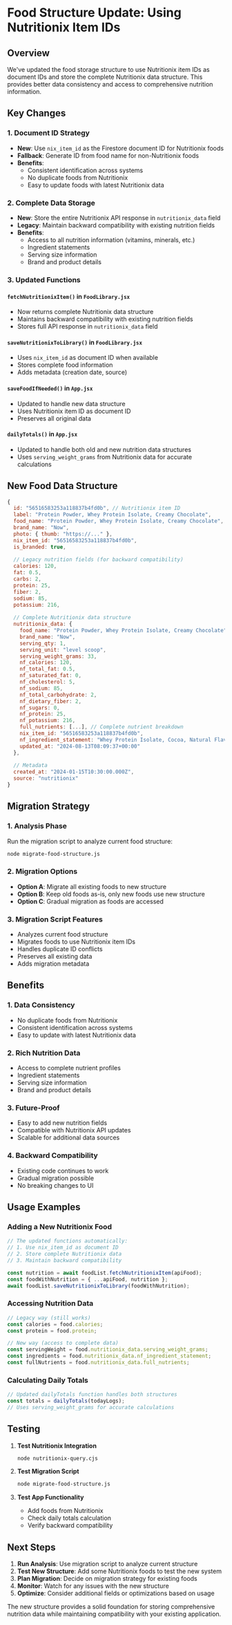 # Food Structure Update: Using Nutritionix Item IDs

## Overview

We've updated the food storage structure to use Nutritionix item IDs as document IDs and store the complete Nutritionix data structure. This provides better data consistency and access to comprehensive nutrition information.

## Key Changes

### 1. **Document ID Strategy**
- **New**: Use `nix_item_id` as the Firestore document ID for Nutritionix foods
- **Fallback**: Generate ID from food name for non-Nutritionix foods
- **Benefits**: 
  - Consistent identification across systems
  - No duplicate foods from Nutritionix
  - Easy to update foods with latest Nutritionix data

### 2. **Complete Data Storage**
- **New**: Store the entire Nutritionix API response in `nutritionix_data` field
- **Legacy**: Maintain backward compatibility with existing nutrition fields
- **Benefits**:
  - Access to all nutrition information (vitamins, minerals, etc.)
  - Ingredient statements
  - Serving size information
  - Brand and product details

### 3. **Updated Functions**

#### `fetchNutritionixItem()` in `FoodLibrary.jsx`
- Now returns complete Nutritionix data structure
- Maintains backward compatibility with existing nutrition fields
- Stores full API response in `nutritionix_data` field

#### `saveNutritionixToLibrary()` in `FoodLibrary.jsx`
- Uses `nix_item_id` as document ID when available
- Stores complete food information
- Adds metadata (creation date, source)

#### `saveFoodIfNeeded()` in `App.jsx`
- Updated to handle new data structure
- Uses Nutritionix item ID as document ID
- Preserves all original data

#### `dailyTotals()` in `App.jsx`
- Updated to handle both old and new nutrition data structures
- Uses `serving_weight_grams` from Nutritionix data for accurate calculations

## New Food Data Structure

```javascript
{
  id: "56516583253a118837b4fd0b", // Nutritionix item ID
  label: "Protein Powder, Whey Protein Isolate, Creamy Chocolate",
  food_name: "Protein Powder, Whey Protein Isolate, Creamy Chocolate",
  brand_name: "Now",
  photo: { thumb: "https://..." },
  nix_item_id: "56516583253a118837b4fd0b",
  is_branded: true,
  
  // Legacy nutrition fields (for backward compatibility)
  calories: 120,
  fat: 0.5,
  carbs: 2,
  protein: 25,
  fiber: 2,
  sodium: 85,
  potassium: 216,
  
  // Complete Nutritionix data structure
  nutritionix_data: {
    food_name: "Protein Powder, Whey Protein Isolate, Creamy Chocolate",
    brand_name: "Now",
    serving_qty: 1,
    serving_unit: "level scoop",
    serving_weight_grams: 33,
    nf_calories: 120,
    nf_total_fat: 0.5,
    nf_saturated_fat: 0,
    nf_cholesterol: 5,
    nf_sodium: 85,
    nf_total_carbohydrate: 2,
    nf_dietary_fiber: 2,
    nf_sugars: 0,
    nf_protein: 25,
    nf_potassium: 216,
    full_nutrients: [...], // Complete nutrient breakdown
    nix_item_id: "56516583253a118837b4fd0b",
    nf_ingredient_statement: "Whey Protein Isolate, Cocoa, Natural Flavors...",
    updated_at: "2024-08-13T08:09:37+00:00"
  },
  
  // Metadata
  created_at: "2024-01-15T10:30:00.000Z",
  source: "nutritionix"
}
```

## Migration Strategy

### 1. **Analysis Phase**
Run the migration script to analyze current food structure:
```bash
node migrate-food-structure.js
```

### 2. **Migration Options**
- **Option A**: Migrate all existing foods to new structure
- **Option B**: Keep old foods as-is, only new foods use new structure
- **Option C**: Gradual migration as foods are accessed

### 3. **Migration Script Features**
- Analyzes current food structure
- Migrates foods to use Nutritionix item IDs
- Handles duplicate ID conflicts
- Preserves all existing data
- Adds migration metadata

## Benefits

### 1. **Data Consistency**
- No duplicate foods from Nutritionix
- Consistent identification across systems
- Easy to update with latest Nutritionix data

### 2. **Rich Nutrition Data**
- Access to complete nutrient profiles
- Ingredient statements
- Serving size information
- Brand and product details

### 3. **Future-Proof**
- Easy to add new nutrition fields
- Compatible with Nutritionix API updates
- Scalable for additional data sources

### 4. **Backward Compatibility**
- Existing code continues to work
- Gradual migration possible
- No breaking changes to UI

## Usage Examples

### Adding a New Nutritionix Food
```javascript
// The updated functions automatically:
// 1. Use nix_item_id as document ID
// 2. Store complete Nutritionix data
// 3. Maintain backward compatibility

const nutrition = await foodList.fetchNutritionixItem(apiFood);
const foodWithNutrition = { ...apiFood, nutrition };
await foodList.saveNutritionixToLibrary(foodWithNutrition);
```

### Accessing Nutrition Data
```javascript
// Legacy way (still works)
const calories = food.calories;
const protein = food.protein;

// New way (access to complete data)
const servingWeight = food.nutritionix_data.serving_weight_grams;
const ingredients = food.nutritionix_data.nf_ingredient_statement;
const fullNutrients = food.nutritionix_data.full_nutrients;
```

### Calculating Daily Totals
```javascript
// Updated dailyTotals function handles both structures
const totals = dailyTotals(todayLogs);
// Uses serving_weight_grams for accurate calculations
```

## Testing

1. **Test Nutritionix Integration**
   ```bash
   node nutritionix-query.cjs
   ```

2. **Test Migration Script**
   ```bash
   node migrate-food-structure.js
   ```

3. **Test App Functionality**
   - Add foods from Nutritionix
   - Check daily totals calculation
   - Verify backward compatibility

## Next Steps

1. **Run Analysis**: Use migration script to analyze current structure
2. **Test New Structure**: Add some Nutritionix foods to test the new system
3. **Plan Migration**: Decide on migration strategy for existing foods
4. **Monitor**: Watch for any issues with the new structure
5. **Optimize**: Consider additional fields or optimizations based on usage

The new structure provides a solid foundation for storing comprehensive nutrition data while maintaining compatibility with your existing application. 